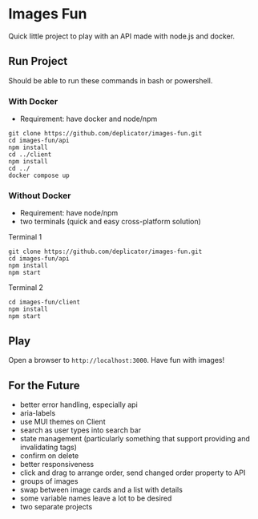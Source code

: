 # Images Fun

Quick little project to play with an API made with node.js and docker.

## Run Project

Should be able to run these commands in bash or powershell.

### With Docker

- Requirement: have docker and node/npm

```
git clone https://github.com/deplicator/images-fun.git
cd images-fun/api
npm install
cd ../client
npm install
cd ../
docker compose up
```

### Without Docker

- Requirement: have node/npm
- two terminals (quick and easy cross-platform solution)

Terminal 1

```
git clone https://github.com/deplicator/images-fun.git
cd images-fun/api
npm install
npm start
```

Terminal 2

```
cd images-fun/client
npm install
npm start
```

## Play

Open a browser to `http://localhost:3000`. Have fun with images!

## For the Future

- better error handling, especially api
- aria-labels
- use MUI themes on Client
- search as user types into search bar
- state management (particularly something that support providing and invalidating tags)
- confirm on delete
- better responsiveness
- click and drag to arrange order, send changed order property to API
- groups of images
- swap between image cards and a list with details
- some variable names leave a lot to be desired
- two separate projects
